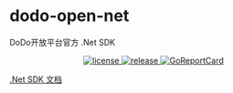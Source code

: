 # dodo-open-net

DoDo开放平台官方 .Net SDK

<p align="center">
  <a href="https://raw.githubusercontent.com/dodo-open/dodo-open-net/master/LICENSE">
    <img src="https://img.shields.io/github/license/dodo-open/dodo-open-net" alt="license">
  </a>
  <a href="https://github.com/dodo-open/dodo-open-net/releases">
    <img src="https://img.shields.io/github/v/release/dodo-open/dodo-open-net?color=blueviolet&include_prereleases" alt="release">
  </a>
  <a href="https://goreportcard.com/report/github.com/dodo-open/dodo-open-net">
  <img src="https://goreportcard.com/badge/github.com/dodo-open/dodo-open-net" alt="GoReportCard">
  </a>
</p>

[.Net SDK 文档](https://open.imdodo.com/sdk/net)

